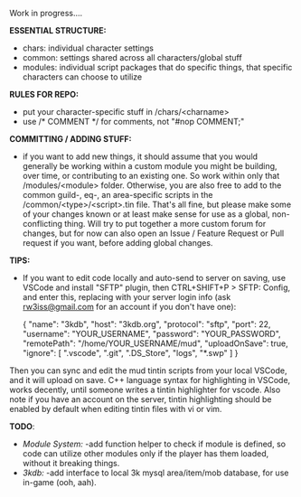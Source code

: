 Work in progress....

**ESSENTIAL STRUCTURE:**
* chars: individual character settings
* common: settings shared across all characters/global stuff
* modules: individual script packages that do specific things, that specific characters can choose to utilize


**RULES FOR REPO:**
* put your character-specific stuff in /chars/\<charname\>
* use /* COMMENT */ for comments, not "#nop COMMENT;"


**COMMITTING / ADDING STUFF:**
* if you want to add new things, it should assume that you would generally be working within a custom module you might be building, over time, or contributing to an existing one. So work within only that /modules/\<module\> folder. Otherwise, you are also free to add to the common guild-, eq-, an area-specific scripts in the /common/\<type\>/\<script\>.tin file. That's all fine, but please make some of your changes known or at least make sense for use as a global, non-conflicting thing. Will try to put together a more custom forum for changes, but for now can also open an Issue / Feature Request or Pull request if you want, before adding global changes. 

**TIPS:**
* If you want to edit code locally and auto-send to server on saving, use VSCode and install "SFTP" plugin, then CTRL+SHIFT+P > SFTP: Config, and enter this, replacing with your server login info (ask rw3iss@gmail.com for an account if you don't have one):

    {
        "name": "3kdb",
        "host": "3kdb.org",
        "protocol": "sftp",
        "port": 22,
        "username": "YOUR_USERNAME",
        "password": "YOUR_PASSWORD",
        "remotePath": "/home/YOUR_USERNAME/mud",
        "uploadOnSave": true,
        "ignore": [
            ".vscode",
            ".git",
            ".DS_Store",
            "logs",
            "*.swp"
        ]
    }

Then you can sync and edit the mud tintin scripts from your local VSCode, and it will upload on save. C++ language syntax for highlighting in VSCode, works decently, until someone writes a tintin highlighter for vscode. Also note if you have an account on the server, tintin highlighting should be enabled by default when editing tintin files with vi or vim.

**TODO**:
* *Module System:*
    -add function helper to check if module is defined, so code can utilize other modules only if the player has them loaded, without it breaking things.
* *3kdb:*
    -add interface to local 3k mysql area/item/mob database, for use in-game (ooh, aah).
